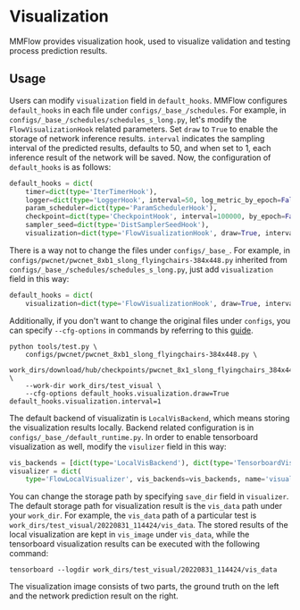 # Visualization

MMFlow provides visualization hook, used to visualize validation and testing process prediction results.

## Usage

Users can modify `visualization` field in `default_hooks`. MMFlow configures `default_hooks` in each file under `configs/_base_/schedules`. For example, in `configs/_base_/schedules/schedules_s_long.py`, let's modify the `FlowVisualizationHook` related parameters. Set `draw` to `True` to enable the storage of network inference results. `interval` indicates the sampling interval of the predicted results, defaults to 50, and when set to 1, each inference result of the network will be saved. Now, the configuration of `default_hooks` is as follows:

```python
default_hooks = dict(
    timer=dict(type='IterTimerHook'),
    logger=dict(type='LoggerHook', interval=50, log_metric_by_epoch=False),
    param_scheduler=dict(type='ParamSchedulerHook'),
    checkpoint=dict(type='CheckpointHook', interval=100000, by_epoch=False),
    sampler_seed=dict(type='DistSamplerSeedHook'),
    visualization=dict(type='FlowVisualizationHook', draw=True, interval=1))
```

There is a way not to change the files under `configs/_base_`. For example, in `configs/pwcnet/pwcnet_8xb1_slong_flyingchairs-384x448.py` inherited from `configs/_base_/schedules/schedules_s_long.py`, just add `visualization` field in this way:

```python
default_hooks = dict(
    visualization=dict(type='FlowVisualizationHook', draw=True, interval=1))
```

Additionally, if you don't want to change the original files under `configs`, you can specify `--cfg-options` in commands by referring to this [guide](./1_config.md#modify-config-through-script-arguments).

```shell
python tools/test.py \
    configs/pwcnet/pwcnet_8xb1_slong_flyingchairs-384x448.py \
    work_dirs/download/hub/checkpoints/pwcnet_8x1_slong_flyingchairs_384x448.pth \
    --work-dir work_dirs/test_visual \
    --cfg-options default_hooks.visualization.draw=True default_hooks.visualization.interval=1
```

The default backend of visualizatin is `LocalVisBackend`, which means storing the visualization results locally.
Backend related configuration is in `configs/_base_/default_runtime.py`.
In order to enable tensorboard visualization as well, modify the `visulizer` field in this way:

```python
vis_backends = [dict(type='LocalVisBackend'), dict(type='TensorboardVisBackend')]
visualizer = dict(
    type='FlowLocalVisualizer', vis_backends=vis_backends, name='visualizer')
```

You can change the storage path by specifying `save_dir` field in `visualizer`.
The default storage path for visualization result is the `vis_data` path under your `work_dir`.
For example, the `vis_data` path of a particular test is `work_dirs/test_visual/20220831_114424/vis_data`.
The stored results of the local visualization are kept in `vis_image` under `vis_data`, while the tensorboard visualization results can be executed with the following command:

```shell
tensorboard --logdir work_dirs/test_visual/20220831_114424/vis_data
```

The visualization image consists of two parts, the ground truth on the left and the network prediction result on the right.
